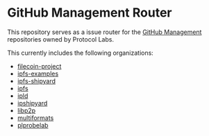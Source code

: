 # GitHub Management Router

This repository serves as a issue router for the [GitHub Management](https://github.com/pl-strflt/github-mgmt-template) repositories owned by Protocol Labs.

This currently includes the following organizations:
- [filecoin-project](https://github.com/filecoin-project/github-mgmt)
- [ipfs-examples](https://github.com/ipfs-examples/github-mgmt)
- [ipfs-shipyard](https://github.com/ipfs-shipyard/github-mgmt)
- [ipfs](https://github.com/ipfs/github-mgmt)
- [ipld](https://github.com/ipld/github-mgmt)
- [ipshipyard](https://github.com/ipshipyard/github-mgmt)
- [libp2p](https://github.com/libp2p/github-mgmt)
- [multiformats](https://github.com/multiformats/github-mgmt)
- [plprobelab](https://github.com/plprobelab/github-mgmt)
